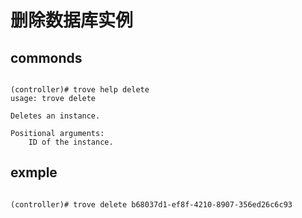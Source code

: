 # 删除数据库实例

## commonds
<pre><code>
(controller)# trove help delete
usage: trove delete <instance>

Deletes an instance.

Positional arguments:
  <instance>  ID of the instance.
</code></pre>

## exmple
<pre><code>
(controller)# trove delete b68037d1-ef8f-4210-8907-356ed26c6c93
</code></pre>
